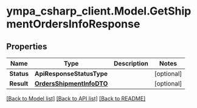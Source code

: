 # ympa_csharp_client.Model.GetShipmentOrdersInfoResponse

## Properties

Name | Type | Description | Notes
------------ | ------------- | ------------- | -------------
**Status** | **ApiResponseStatusType** |  | [optional] 
**Result** | [**OrdersShipmentInfoDTO**](OrdersShipmentInfoDTO.md) |  | [optional] 

[[Back to Model list]](../README.md#documentation-for-models) [[Back to API list]](../README.md#documentation-for-api-endpoints) [[Back to README]](../README.md)

